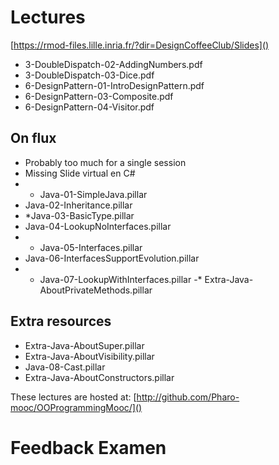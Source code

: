 # Lectures

[https://rmod-files.lille.inria.fr/?dir=DesignCoffeeClub/Slides]()


- 3-DoubleDispatch-02-AddingNumbers.pdf
- 3-DoubleDispatch-03-Dice.pdf
- 6-DesignPattern-01-IntroDesignPattern.pdf
- 6-DesignPattern-03-Composite.pdf
- 6-DesignPattern-04-Visitor.pdf

## On flux
- Probably too much for a single session 
- Missing Slide virtual en C# 
- * Java-01-SimpleJava.pillar
- Java-02-Inheritance.pillar
- *Java-03-BasicType.pillar
- Java-04-LookupNoInterfaces.pillar
- * Java-05-Interfaces.pillar
- Java-06-InterfacesSupportEvolution.pillar
- * Java-07-LookupWithInterfaces.pillar
 -* Extra-Java-AboutPrivateMethods.pillar

## Extra resources
- Extra-Java-AboutSuper.pillar
- Extra-Java-AboutVisibility.pillar
- Java-08-Cast.pillar
- Extra-Java-AboutConstructors.pillar


These lectures are hosted at: 
	[http://github.com/Pharo-mooc/OOProgrammingMooc/]()

# Feedback Examen	
